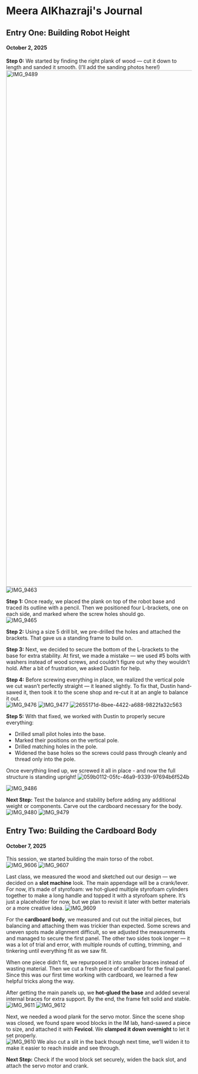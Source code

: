 # Meera AlKhazraji's Journal

## Entry One: Building Robot Height
#### October 2, 2025

**Step 0:** We started by finding the right plank of wood — cut it down to length and sanded it smooth. (I’ll add the sanding photos here!)  
<img width="645" height="1398" alt="IMG_9489" src="https://github.com/user-attachments/assets/dc43cb66-e8e2-4f06-8e44-77bbdedefcf6" />![IMG_9463](https://github.com/user-attachments/assets/cadc348a-01a5-4182-b420-39e0a777f1c0)

**Step 1:** Once ready, we placed the plank on top of the robot base and traced its outline with a pencil. Then we positioned four L-brackets, one on each side, and marked where the screw holes should go.  
![IMG_9465](https://github.com/user-attachments/assets/03b5c613-949d-46ba-8f79-fc88c001818c)

**Step 2:** Using a size 5 drill bit, we pre-drilled the holes and attached the brackets. That gave us a standing frame to build on.  

**Step 3:** Next, we decided to secure the bottom of the L-brackets to the base for extra stability. At first, we made a mistake — we used #5 bolts with washers instead of wood screws, and couldn’t figure out why they wouldn’t hold. After a bit of frustration, we asked Dustin for help.  

**Step 4:** Before screwing everything in place, we realized the vertical pole we cut wasn’t perfectly straight — it leaned slightly. To fix that, Dustin hand-sawed it, then took it to the scene shop and re-cut it at an angle to balance it out.  
![IMG_9476](https://github.com/user-attachments/assets/7944e9dc-03d0-4399-b812-794e290a7131)
![IMG_9477](https://github.com/user-attachments/assets/b0d1f667-41e7-4c88-8184-9a3b4a940439)
![2655171d-8bee-4422-a688-9822fa32c563](https://github.com/user-attachments/assets/39dbef8c-9d3b-47b9-87c5-3bcdb421f26e)

**Step 5:** With that fixed, we worked with Dustin to properly secure everything:

- Drilled small pilot holes into the base.  
- Marked their positions on the vertical pole.  
- Drilled matching holes in the pole.  
- Widened the base holes so the screws could pass through cleanly and thread only into the pole.  

Once everything lined up, we screwed it all in place - and now the full structure is standing upright!  ![059b0112-05fc-46a9-9339-97694b6f524b](https://github.com/user-attachments/assets/9687238e-fd8f-430c-abfe-0ad3fd0ac4da)

![IMG_9486](https://github.com/user-attachments/assets/05adf713-4d5c-4b40-9c30-189135bca1ae)

 **Next Step:** Test the balance and stability before adding any additional weight or components. Carve out the cardboard necessary for the body. 
![IMG_9480](https://github.com/user-attachments/assets/f7fa1ac5-8581-4de9-9326-f657c887b418)
![IMG_9479](https://github.com/user-attachments/assets/83cde54c-233a-44aa-9c4d-60b978992f63)



## Entry Two: Building the Cardboard Body
#### October 7, 2025

This session, we started building the main torso of the robot.  
![IMG_9606](https://github.com/user-attachments/assets/4030e2e7-799f-48be-9c0a-16c6419435f3)
![IMG_9607](https://github.com/user-attachments/assets/c3568614-ec3d-477e-8aa6-fd5c09e2b9be)

Last class, we measured the wood and sketched out our design — we decided on a **slot machine** look. The main appendage will be a crank/lever. For now, it’s made of styrofoam: we hot-glued multiple styrofoam cylinders together to make a long handle and topped it with a styrofoam sphere. It’s just a placeholder for now, but we plan to revisit it later with better materials or a more creative idea.
![IMG_9609](https://github.com/user-attachments/assets/6a1bdaec-bbf2-4aee-a83c-ca71e4c6c362)

For the **cardboard body**, we measured and cut out the initial pieces, but balancing and attaching them was trickier than expected. Some screws and uneven spots made alignment difficult, so we adjusted the measurements and managed to secure the first panel. The other two sides took longer — it was a lot of trial and error, with multiple rounds of cutting, trimming, and tinkering until everything fit as we saw fit.  

When one piece didn’t fit, we repurposed it into smaller braces instead of wasting material. Then we cut a fresh piece of cardboard for the final panel. Since this was our first time working with cardboard, we learned a few helpful tricks along the way.  

After getting the main panels up, we **hot-glued the base** and added several internal braces for extra support. By the end, the frame felt solid and stable.
![IMG_9611](https://github.com/user-attachments/assets/2ad032fb-1be7-40f7-8265-5636fe20e085)
![IMG_9612](https://github.com/user-attachments/assets/28539559-421b-4334-bfba-6d10e986e0e6)

Next, we needed a wood plank for the servo motor. Since the scene shop was closed, we found spare wood blocks in the IM lab, hand-sawed a piece to size, and attached it with **Fevicol**. We **clamped it down overnight** to let it set properly.  
![IMG_9610](https://github.com/user-attachments/assets/412bb8d8-4637-4e00-8b8e-7ad9b1e3aefa)
We also cut a slit in the back though next time, we’ll widen it to make it easier to reach inside and see through.

**Next Step:** Check if the wood block set securely, widen the back slot, and attach the servo motor and crank.
